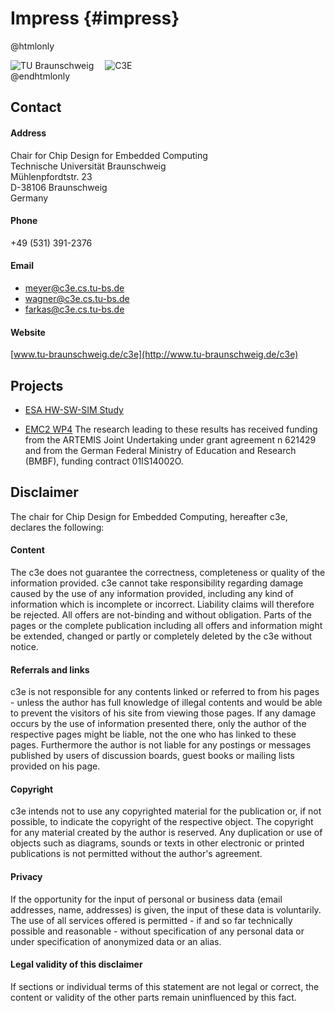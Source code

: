 Impress {#impress}
=======

@htmlonly
<div class="image,pull-left">
    <img src="tubslogo.jpg" alt="TU Braunschweig">
    <img src="c3elogo.png" alt="C3E" style="margin-left: 14px;">
</div>
@endhtmlonly

Contact
-------

#### Address
Chair for Chip Design for Embedded Computing<BR>
Technische Universität Braunschweig<BR>
Mühlenpfordtstr. 23<BR>
D-38106 Braunschweig<BR>
Germany

#### Phone
+49 (531) 391-2376

#### Email
* meyer@c3e.cs.tu-bs.de
* wagner@c3e.cs.tu-bs.de
* farkas@c3e.cs.tu-bs.de


#### Website
[www.tu-braunschweig.de/c3e](http://www.tu-braunschweig.de/c3e)

Projects
--------

* [ESA HW-SW-SIM Study](http://www.esa.int/Our_Activities/Space_Engineering/Microelectronics/SoCROCKET_Virtual_Platform_-_SystemC)

* [EMC2 WP4](http://www.artemis-emc2.eu/project_overview/wp4_multi_core_hardware_architectures_and_concepts/)
  The research leading to these results has received funding from the
  ARTEMIS Joint Undertaking under grant agreement n 621429 and from
  the German Federal Ministry of Education and Research (BMBF), funding
  contract 01IS14002O.


Disclaimer
----------

The chair for Chip Design for Embedded Computing, hereafter c3e, declares the following:

#### Content
The c3e does not guarantee the correctness, completeness or quality of the information provided. c3e cannot take responsibility regarding damage caused by the use of any information provided, including any kind of information which is incomplete or incorrect. Liability claims will therefore be rejected. All offers are not-binding and without obligation. Parts of the pages or the complete publication including all offers and information might be extended, changed or partly or completely deleted by the c3e without notice.

#### Referrals and links
c3e is not responsible for any contents linked or referred to from his pages - unless the author has full knowledge of illegal contents and would be able to prevent the visitors of his site from viewing those pages. If any damage occurs by the use of information presented there, only the author of the respective pages might be liable, not the one who has linked to these pages. Furthermore the author is not liable for any postings or messages published by users of discussion boards, guest books or mailing lists provided on his page.

#### Copyright
c3e intends not to use any copyrighted material for the publication or, if not possible, to indicate the copyright of the respective object. The copyright for any material created by the author is reserved. Any duplication or use of objects such as diagrams, sounds or texts in other electronic or printed publications is not permitted without the author's agreement.

#### Privacy
If the opportunity for the input of personal or business data (email addresses, name, addresses) is given, the input of these data is voluntarily. The use of all services offered is permitted - if and so far technically possible and reasonable - without specification of any personal data or under specification of anonymized data or an alias.

#### Legal validity of this disclaimer
If sections or individual terms of this statement are not legal or correct, the content or validity of the other parts remain uninfluenced by this fact.
